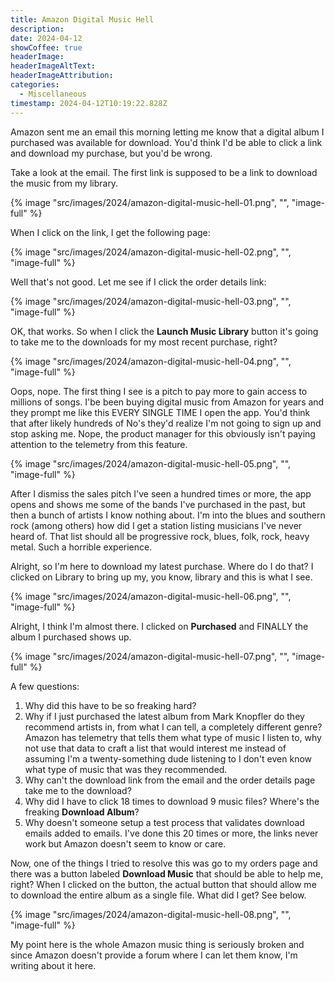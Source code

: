 ```yaml
---
title: Amazon Digital Music Hell
description: 
date: 2024-04-12
showCoffee: true
headerImage: 
headerImageAltText: 
headerImageAttribution: 
categories:
  - Miscellaneous
timestamp: 2024-04-12T10:19:22.828Z
---
```


Amazon sent me an email this morning letting me know that a digital album I purchased was available for download. You'd think I'd be able to click a link and download my purchase, but you'd be wrong.

Take a look at the email. The first link is supposed to be a link to download the music from my library.

{% image "src/images/2024/amazon-digital-music-hell-01.png", "", "image-full" %}

When I click on the link, I get the following page:

{% image "src/images/2024/amazon-digital-music-hell-02.png", "", "image-full" %}

Well that's not good. Let me see if I click the order details link:

{% image "src/images/2024/amazon-digital-music-hell-03.png", "", "image-full" %}

OK, that works. So when I click the **Launch Music Library** button it's going to take me to the downloads for my most recent purchase, right?

{% image "src/images/2024/amazon-digital-music-hell-04.png", "", "image-full" %}

Oops, nope. The first thing I see is a pitch to pay more to gain access to millions of songs. I'be been buying digital music from Amazon for years and they prompt me like this EVERY SINGLE TIME I open the app. You'd think that after likely hundreds of No's they'd realize I'm not going to sign up and stop asking me. Nope, the product manager for this obviously isn't paying attention to the telemetry from this feature.

{% image "src/images/2024/amazon-digital-music-hell-05.png", "", "image-full" %}

After I dismiss the sales pitch I've seen a hundred times or more, the app opens and shows me some of the bands I've purchased in the past, but then a bunch of artists I know nothing about. I'm into the blues and southern rock (among others) how did I get a station listing musicians I've never heard of. That list should all be progressive rock, blues, folk, rock, heavy metal. Such a horrible experience. 

Alright, so I'm here to download my latest purchase. Where do I do that? I clicked on Library to bring up my, you know, library and this is what I see.

{% image "src/images/2024/amazon-digital-music-hell-06.png", "", "image-full" %}

Alright, I think I'm almost there. I clicked on **Purchased** and FINALLY the album I purchased shows up. 

{% image "src/images/2024/amazon-digital-music-hell-07.png", "", "image-full" %}

A few questions:

1. Why did this have to be so freaking hard?
2. Why if I just purchased the latest album from Mark Knopfler do they recommend artists in, from what I can tell, a completely different genre? Amazon has telemetry that tells them what type of music I listen to, why not use that data to craft a list that would interest me instead of assuming I'm a twenty-something dude listening to I don't even know what type of music that was they recommended.
3. Why can't the download link from the email and the order details page take me to the download?
4. Why did I have to click 18 times to download 9 music files? Where's the freaking **Download Album**?
5. Why doesn't someone setup a test process that validates download emails added to emails. I've done this 20 times or more, the links never work but Amazon doesn't seem to know or care.

Now, one of the things I tried to resolve this was go to my orders page and there was a button labeled **Download Music** that should be able to help me, right? When I clicked on the button, the actual button that should allow me to download the entire album as a single file. What did I get? See below.

{% image "src/images/2024/amazon-digital-music-hell-08.png", "", "image-full" %}

My point here is the whole Amazon music thing is seriously broken and since Amazon doesn't provide a forum where I can let them know, I'm writing about it here.